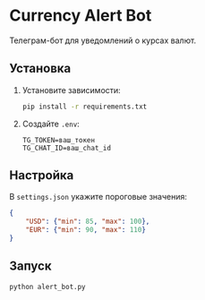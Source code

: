 # Currency Alert Bot
Телеграм-бот для уведомлений о курсах валют.

## Установка
1. Установите зависимости:
   ```bash
   pip install -r requirements.txt
   ```
2. Создайте `.env`:
   ```
   TG_TOKEN=ваш_токен
   TG_CHAT_ID=ваш_chat_id
   ```

## Настройка
В `settings.json` укажите пороговые значения:
```json
{
    "USD": {"min": 85, "max": 100},
    "EUR": {"min": 90, "max": 110}
}
```

## Запуск
```bash
python alert_bot.py
```